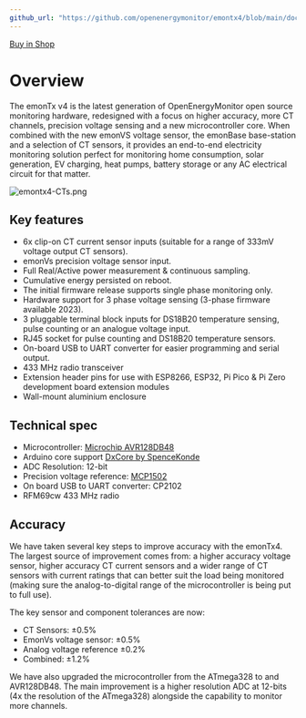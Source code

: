 ```yaml
---
github_url: "https://github.com/openenergymonitor/emontx4/blob/main/docs/overview.md"
---
```


<a class="btn" href="https://shop.openenergymonitor.com/single-phase-6-channel-energy-monitoring-emontx-v4/">Buy in Shop</a>

# Overview

The emonTx v4 is the latest generation of OpenEnergyMonitor open source monitoring hardware, redesigned with a focus on higher accuracy, more CT channels, precision voltage sensing and a new microcontroller core. When combined with the new emonVS voltage sensor, the emonBase base-station and a selection of CT sensors, it provides an end-to-end electricity monitoring solution perfect for monitoring home consumption, solar generation, EV charging, heat pumps, battery storage or any AC electrical circuit for that matter.

![emontx4-CTs.png](img/emontx4-CTs.png)

## Key features

- 6x clip-on CT current sensor inputs (suitable for a range of 333mV voltage output CT sensors).
- emonVs precision voltage sensor input.
- Full Real/Active power measurement & continuous sampling.
- Cumulative energy persisted on reboot.
- The initial firmware release supports single phase monitoring only.
- Hardware support for 3 phase voltage sensing (3-phase firmware available 2023).
- 3 pluggable terminal block inputs for DS18B20 temperature sensing, pulse counting or an analogue voltage input.
- RJ45 socket for pulse counting and DS18B20 temperature sensors.
- On-board USB to UART converter for easier programming and serial output.
- 433 MHz radio transceiver
- Extension header pins for use with ESP8266, ESP32, Pi Pico & Pi Zero development board extension modules
- Wall-mount aluminium enclosure

## Technical spec

- Microcontroller: [Microchip AVR128DB48](https://www.microchip.com/en-us/products/microcontrollers-and-microprocessors/8-bit-mcus/avr-mcus/avr-db)
- Arduino core support [DxCore by SpenceKonde](https://github.com/SpenceKonde/DxCore)
- ADC Resolution: 12-bit
- Precision voltage reference: [MCP1502](https://www.microchip.com/en-us/product/MCP1502)
- On board USB to UART converter: CP2102
- RFM69cw 433 MHz radio

## Accuracy

We have taken several key steps to improve accuracy with the emonTx4. The largest source of improvement comes from: a higher accuracy voltage sensor, higher accuracy CT current sensors and a wider range of CT sensors with current ratings that can better suit the load being monitored (making sure the analog-to-digital range of the microcontroller is being put to full use).

The key sensor and component tolerances are now:

- CT Sensors: ±0.5%
- EmonVs voltage sensor: ±0.5%
- Analog voltage reference ±0.2%
- Combined: ±1.2%

We have also upgraded the microcontroller from the ATmega328 to and AVR128DB48. The main improvement is a higher resolution ADC at 12-bits (4x the resolution of the ATmega328) alongside the capability to monitor more channels.
